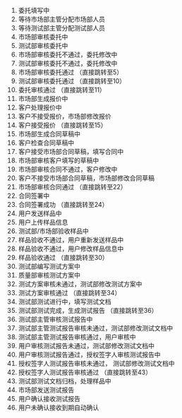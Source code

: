 1. 委托填写中
2. 等待市场部主管分配市场部人员
3. 等待测试部主管分配测试部人员
4. 市场部审核委托中
5. 测试部审核委托中
6. 市场部审核委托不通过，委托修改中
7. 测试部审核委托不通过，委托修改中
8. 市场部审核委托通过  （直接跳转至5）
9. 测试部审核委托通过 （直接跳转至10）
10. 委托审核通过   （直接跳转至11）
11. 市场部生成报价中
12. 客户处理报价中
13. 客户不接受报价，市场部修改报价
14. 客户接受报价 （直接跳转至15）
15. 市场部生成合同草稿中  
16. 客户检查合同草稿中
17. 客户接受市场部合同草稿，填写合同中
18. 市场部审核客户填写的草稿中
19. 市场部审核合同不通过，客户修改中
20. 客户不接受市场部合同草稿，市场部修改合同草稿
21. 市场部审核合同通过  （直接跳转至22）
22. 合同签署中     
23. 合同签署成功 （直接跳转至24）
24. 用户发送样品中    
25. 用户上传样品信息
26. 测试部/市场部验收样品中
27. 样品验收不通过，用户重新发送样品中
28. 样品验收不通过，用户修改样品信息中 
29. 样品验收通过  （直接跳转至30）    
30. 测试部编写测试方案中  
31. 质量部审核测试方案中
32. 测试方案审核未通过，测试部修改测试方案中
33. 测试方案审核通过 （直接跳转至34）
34. 测试部测试进行中，填写测试文档   
35. 测试部测试完成，生成测试报告 （直接跳转至36）
36. 测试部主管审核测试报告中
37. 测试部主管测试报告审核未通过，测试部修改测试文档中
38. 测试部主管测试报告审核通过，用户审核中
39. 用户审核测试报告未通过，测试部修改测试文档中
40. 用户审核测试报告通过，授权签字人审核测试报告中
41. 授权签字人测试报告审核未通过， 测试部修改测试文档中 
42. 授权签字人测试报告审核通过  （直接跳转至43）
43. 测试部测试文档归档，处理样品中
44. 市场部发送测试报告
45. 用户确认接收测试报告
45. 用户未确认接收到期自动确认

